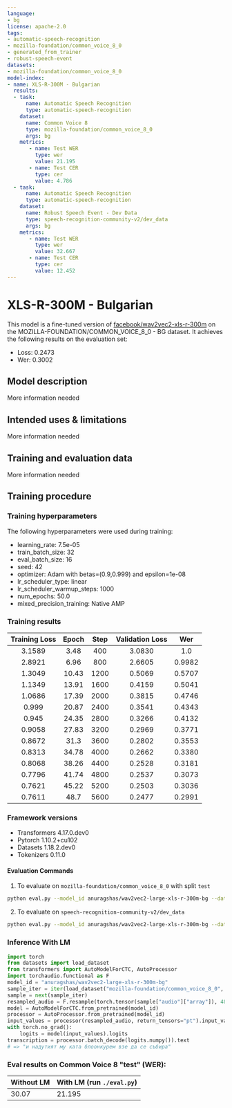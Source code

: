 ```yaml
---
language:
- bg
license: apache-2.0
tags:
- automatic-speech-recognition
- mozilla-foundation/common_voice_8_0
- generated_from_trainer
- robust-speech-event
datasets:
- mozilla-foundation/common_voice_8_0
model-index:
- name: XLS-R-300M - Bulgarian
  results:
  - task: 
      name: Automatic Speech Recognition 
      type: automatic-speech-recognition
    dataset:
      name: Common Voice 8
      type: mozilla-foundation/common_voice_8_0
      args: bg
    metrics:
       - name: Test WER
         type: wer
         value: 21.195
       - name: Test CER
         type: cer
         value: 4.786
  - task: 
      name: Automatic Speech Recognition
      type: automatic-speech-recognition
    dataset:
      name: Robust Speech Event - Dev Data
      type: speech-recognition-community-v2/dev_data
      args: bg
    metrics:
       - name: Test WER
         type: wer
         value: 32.667
       - name: Test CER
         type: cer
         value: 12.452
---
```


<!-- This model card has been generated automatically according to the information the Trainer had access to. You
should probably proofread and complete it, then remove this comment. -->

# XLS-R-300M - Bulgarian

This model is a fine-tuned version of [facebook/wav2vec2-xls-r-300m](https://huggingface.co/facebook/wav2vec2-xls-r-300m) on the MOZILLA-FOUNDATION/COMMON_VOICE_8_0 - BG dataset.
It achieves the following results on the evaluation set:
- Loss: 0.2473
- Wer: 0.3002

## Model description

More information needed

## Intended uses & limitations

More information needed

## Training and evaluation data

More information needed

## Training procedure

### Training hyperparameters

The following hyperparameters were used during training:
- learning_rate: 7.5e-05
- train_batch_size: 32
- eval_batch_size: 16
- seed: 42
- optimizer: Adam with betas=(0.9,0.999) and epsilon=1e-08
- lr_scheduler_type: linear
- lr_scheduler_warmup_steps: 1000
- num_epochs: 50.0
- mixed_precision_training: Native AMP

### Training results

| Training Loss | Epoch | Step | Validation Loss | Wer    |
|:-------------:|:-----:|:----:|:---------------:|:------:|
| 3.1589        | 3.48  | 400  | 3.0830          | 1.0    |
| 2.8921        | 6.96  | 800  | 2.6605          | 0.9982 |
| 1.3049        | 10.43 | 1200 | 0.5069          | 0.5707 |
| 1.1349        | 13.91 | 1600 | 0.4159          | 0.5041 |
| 1.0686        | 17.39 | 2000 | 0.3815          | 0.4746 |
| 0.999         | 20.87 | 2400 | 0.3541          | 0.4343 |
| 0.945         | 24.35 | 2800 | 0.3266          | 0.4132 |
| 0.9058        | 27.83 | 3200 | 0.2969          | 0.3771 |
| 0.8672        | 31.3  | 3600 | 0.2802          | 0.3553 |
| 0.8313        | 34.78 | 4000 | 0.2662          | 0.3380 |
| 0.8068        | 38.26 | 4400 | 0.2528          | 0.3181 |
| 0.7796        | 41.74 | 4800 | 0.2537          | 0.3073 |
| 0.7621        | 45.22 | 5200 | 0.2503          | 0.3036 |
| 0.7611        | 48.7  | 5600 | 0.2477          | 0.2991 |


### Framework versions

- Transformers 4.17.0.dev0
- Pytorch 1.10.2+cu102
- Datasets 1.18.2.dev0
- Tokenizers 0.11.0


#### Evaluation Commands
1. To evaluate on `mozilla-foundation/common_voice_8_0` with split `test`

```bash
python eval.py --model_id anuragshas/wav2vec2-large-xls-r-300m-bg --dataset mozilla-foundation/common_voice_8_0 --config bg --split test
```

2. To evaluate on `speech-recognition-community-v2/dev_data`

```bash
python eval.py --model_id anuragshas/wav2vec2-large-xls-r-300m-bg --dataset speech-recognition-community-v2/dev_data --config bg --split validation --chunk_length_s 5.0 --stride_length_s 1.0
```

### Inference With LM

```python
import torch
from datasets import load_dataset
from transformers import AutoModelForCTC, AutoProcessor
import torchaudio.functional as F
model_id = "anuragshas/wav2vec2-large-xls-r-300m-bg"
sample_iter = iter(load_dataset("mozilla-foundation/common_voice_8_0", "bg", split="test", streaming=True, use_auth_token=True))
sample = next(sample_iter)
resampled_audio = F.resample(torch.tensor(sample["audio"]["array"]), 48_000, 16_000).numpy()
model = AutoModelForCTC.from_pretrained(model_id)
processor = AutoProcessor.from_pretrained(model_id)
input_values = processor(resampled_audio, return_tensors="pt").input_values
with torch.no_grad():
    logits = model(input_values).logits
transcription = processor.batch_decode(logits.numpy()).text
# => "и надутият му ката блоонкурем взе да се събира"
```

### Eval results on Common Voice 8 "test" (WER):

| Without LM | With LM (run `./eval.py`) |
|---|---|
| 30.07 | 21.195 |

